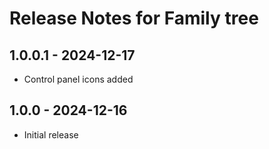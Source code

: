 # Release Notes for Family tree

## 1.0.0.1 - 2024-12-17
- Control panel icons added

## 1.0.0 - 2024-12-16
- Initial release

